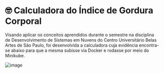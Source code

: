 # 🤓 Calculadora do Índice de Gordura Corporal

Visando aplicar os conceitos aprendidos durante o semestre na disciplina de Desenvolvimento de Sistemas em Nuvens do Centro Universitário Belas Artes de São Paulo, foi desenvolvida a calculadora cuja evidência encontra-se abaixo para que a mesma subisse via Docker e rodasse por meio do Minikube.

![image](https://github.com/thaizacn/Calculadora-IMC-N4/assets/77704621/3c04fc9a-dd32-4813-ac18-d1711f74c7a3)

